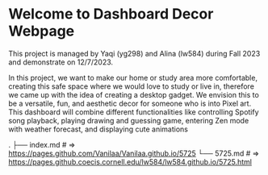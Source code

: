 # Welcome to Dashboard Decor Webpage

This project is managed by Yaqi (yg298) and Alina (lw584) during Fall 2023 and demonstrate on 12/7/2023.

In this project, we want to make our home or study area more comfortable, creating this safe space where we would love to study or live in, therefore we came up with the idea of creating a desktop gadget. We envision this to be a versatile, fun, and aesthetic decor for someone who is into Pixel art. This dashboard will combine different functionalities like controlling Spotify song playback, playing drawing and guessing game, entering Zen mode with weather forecast, and displaying cute animations

.
├── index.md    # => https://pages.github.com/Vanilaa/Vanilaa.github.io/5725
└── 5725.md     # => https://pages.github.coecis.cornell.edu/lw584/lw584.github.io/5725.html
